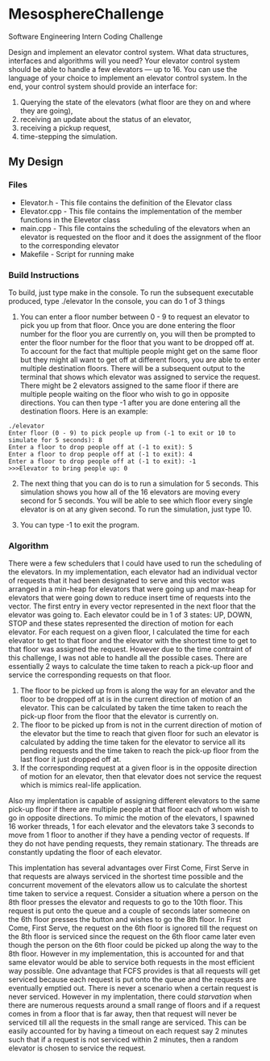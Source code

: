 # MesosphereChallenge
Software Engineering Intern Coding Challenge

Design and implement an elevator control system. What data structures, interfaces and algorithms will you need? Your elevator control system should be able to handle a few elevators — up to 16.
You can use the language of your choice to implement an elevator control system. In the end, your control system should provide an interface for:

1. Querying the state of the elevators (what floor are they on and where they are going),
2. receiving an update about the status of an elevator,
3. receiving a pickup request,
4. time-stepping the simulation.

## My Design
### Files
* Elevator.h - This file contains the definition of the Elevator class
* Elevator.cpp - This file contains the implementation of the member functions in the Elevetor class
* main.cpp - This file contains the scheduling of the elevators when an elevator is requested on the floor and it does the assignment of the floor to the corresponding elevator
* Makefile - Script for running make

### Build Instructions
To build, just type make in the console. To run the subsequent executable produced, type ./elevator
In the console, you can do 1 of 3 things

1. You can enter a floor number between 0 - 9 to request an elevator to pick you up from that floor. Once you are done entering the floor number for the floor you are currently on, you will then be prompted to enter the floor number for the floor that you want to be dropped off at. To account for the fact that multiple people might get on the same floor but they might all want to get off at different floors, you are able to enter multiple destination floors. There will be a subsequent output to the terminal that shows which elevator was assigned to service the request. There might be 2 elevators assigned to the same floor if there are multiple people waiting on the floor who wish to go in opposite directions. You can then type -1 after you are done entering all the destination floors. Here is an example:
```
./elevator 
Enter floor (0 - 9) to pick people up from (-1 to exit or 10 to simulate for 5 seconds): 8
Enter a floor to drop people off at (-1 to exit): 5
Enter a floor to drop people off at (-1 to exit): 4
Enter a floor to drop people off at (-1 to exit): -1
>>>Elevator to bring people up: 0
```

2. The next thing that you can do is to run a simulation for 5 seconds. This simulation shows you how all of the 16 elevators are moving every second for 5 seconds. You will be able to see which floor every single elevator is on at any given second. To run the simulation, just type 10.

3. You can type -1 to exit the program.

### Algorithm
There were a few schedulers that I could have used to run the scheduling of the elevators. In my implementation, each elevator had an individual vector of requests that it had been designated to serve and this vector was arranged in a min-heap for elevators that were going up and max-heap for elevators that were going down to reduce insert time of requests into the vector. The first entry in every vector represented in the next floor that the elevator was going to. Each elevator could be in 1 of 3 states: UP, DOWN, STOP and these states represented the direction of motion for each elevator. For each request on a given floor, I calculated the time for each elevator to get to that floor and the elevator with the shortest time to get to that floor was assigned the request. However due to the time contraint of this challenge, I was not able to handle all the possible cases. There are essentially 2 ways to calculate the time taken to reach a pick-up floor and service the corresponding requests on that floor. 

1. The floor to be picked up from is along the way for an elevator and the floor to be dropped off at is in the current direction of motion of an elevator. This can be calculated by taken the time taken to reach the pick-up floor from the floor that the elevator is currently on. 
2. The floor to be picked up from is not in the current direction of motion of the elevator but the time to reach that given floor for such an elevator is calculated by adding the time taken for the elevator to service all its pending requests and the time taken to reach the pick-up floor from the last floor it just dropped off at.
3. If the corresponding request at a given floor is in the opposite direction of motion for an elevator, then that elevator does not service the request which is mimics real-life application.

Also my implentation is capable of assigning different elevators to the same pick-up floor if there are multiple people at that floor each of whom wish to go in opposite directions. To mimic the motion of the elevators, I spawned 16 worker threads, 1 for each elevator and the elevators take 3 seconds to move from 1 floor to another if they have a pending vector of requests. If they do not have pending requests, they remain stationary. The threads are constantly updating the floor of each elevator.

This implentation has several advantages over First Come, First Serve in that requests are always serviced in the shortest time possible and the concurrent movement of the elevators allow us to calculate the shortest time taken to service a request. Consider a situation where a person on the 8th floor presses the elevator and requests to go to the 10th floor. This request is put onto the queue and a couple of seconds later someone on the 6th floor presses the button and wishes to go the 8th floor. In First Come, First Serve, the request on the 6th floor is ignored till the request on the 8th floor is serviced since the request on the 6th floor came later even though the person on the 6th floor could be picked up along the way to the 8th floor. However in my implementation, this is accounted for and that same elevator would be able to service both requests in the most efficient way possible. One advantage that FCFS provides is that all requests will get serviced because each request is put onto the queue and the requests are eventually emptied out. There is never a scenario when a certain request is never serviced. However in my implentation, there could *starvation* when there are numerous requests around a small range of floors and if a request comes in from a floor that is far away, then that request will never be serviced till all the requests in the small range are serviced. This can be easily accounted for by having a timeout on each request say 2 minutes such that if a request is not serviced within 2 minutes, then a random elevator is chosen to service the request. 
